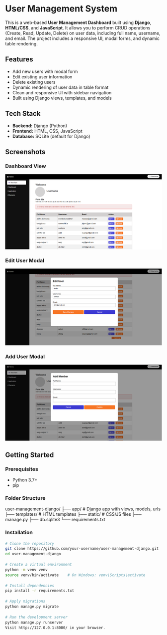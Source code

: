 # User Management System

This is a web-based **User Management Dashboard** built using **Django**, **HTML/CSS**, and **JavaScript**. It allows you to perform CRUD operations (Create, Read, Update, Delete) on user data, including full name, username, and email. The project includes a responsive UI, modal forms, and dynamic table rendering.

## Features

- Add new users with modal form
- Edit existing user information
- Delete existing users
- Dynamic rendering of user data in table format
- Clean and responsive UI with sidebar navigation
- Built using Django views, templates, and models

## Tech Stack

- **Backend:** Django (Python)
- **Frontend:** HTML, CSS, JavaScript
- **Database:** SQLite (default for Django)

## Screenshots

### Dashboard View
![Dashboard](screenshots/Screenshot_2025-06-28_025359.png)

### Edit User Modal
![Edit User](screenshots/Screenshot_2025-06-28_025419.png)

### Add User Modal
![Add User](screenshots/Screenshot_2025-06-28_025437.png)

## Getting Started

### Prerequisites

- Python 3.7+
- pip

### Folder Structure
user-management-django/
├── app/                  # Django app with views, models, urls
├── templates/            # HTML templates
├── static/               # CSS/JS files
├── manage.py
├── db.sqlite3
└── requirements.txt


### Installation

```bash
# Clone the repository
git clone https://github.com/your-username/user-management-django.git
cd user-management-django

# Create a virtual environment
python -m venv venv
source venv/bin/activate    # On Windows: venv\Scripts\activate

# Install dependencies
pip install -r requirements.txt

# Apply migrations
python manage.py migrate

# Run the development server
python manage.py runserver
Visit http://127.0.0.1:8000/ in your browser.

